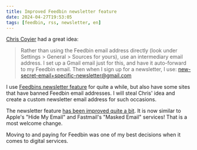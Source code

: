 ```yaml
---
title: Improved Feedbin newsletter feature
date: 2024-04-27T19:53:05
tags: [feedbin, rss, newsletter, en]
---
```


[Chris Coyier](https://chriscoyier.net/2024/04/26/feedbin-email-newsletter-emails/) had a great idea:

> Rather than using the Feedbin email address directly (look under Settings > General > Sources for yours), use an intermediary email address. I set up a Gmail email just for this, and have it auto-forward to my Feedbin email. Then when I sign up for a newsletter, I use: new-secret-email+specific-newsletter@gmail.com

I use [Feedbins newsletter feature](https://feedbin.com/blog/2016/02/03/subscribe-to-email-newsletters-in-feedbin/) for quite a while, but also have some sites that have banned Feedbin email addresses. I will steal Chris' idea and create a custom newsletter email address for such occasions.

The newsletter feature [has been improved quite a bit](https://feedbin.com/blog/2024/04/25/custom-newsletter-addresses/). It is now similar to Apple's "Hide My Email" and Fastmail's "Masked Email" services! That is a most welcome change. 

Moving to and paying for Feedbin was one of my best decisions when it comes to digital services.
